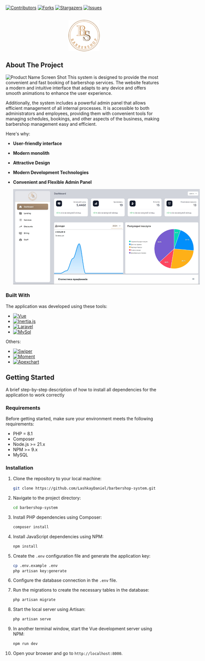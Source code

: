 <!-- PROJECT SHIELDS -->
[![Contributors][contributors-shield]][contributors-url]
[![Forks][forks-shield]][forks-url]
[![Stargazers][stars-shield]][stars-url]
[![Issues][issues-shield]][issues-url]

<!-- PROJECT LOGO -->
<br />
<div style="display: flex; justify-content: center">
  <a href="https://github.com/LashkayDaniel/barbershop-system">
    <img src="public/img/logo.svg" alt="Logo" width="100">
  </a>
</div>

<!-- ABOUT THE PROJECT -->

## About The Project

![Product Name Screen Shot](public/img/pagescreen.png)
This system is designed to provide the most convenient and fast booking of barbershop services. The website features a
modern and intuitive interface that adapts to any device and offers smooth animations to enhance the user experience.

Additionally, the system includes a powerful admin panel that allows efficient management of all internal processes. It
is accessible to both administrators and employees, providing them with convenient tools for managing schedules,
bookings, and other aspects of the business, making barbershop management easy and efficient.

Here's why:

* **User-friendly interface**
* **Modern monolith**
* **Attractive Design**
* **Modern Development Technologies**
* **Convenient and Flexible Admin Panel**

    <img src="public/img/dashboard.jpg" alt="dashboard image" style="max-width: 600px">

### Built With

The application was developed using these tools:

* [![Vue][Vue.js]][Vue-url]
* [![Inertia.js][Inertia.js]][Inertia-url]
* [![Laravel][Laravel.com]][Laravel-url]
* [![MySql][MySql.com]][MySql-url]

Others:

* [![Swiper][Swiper]][Swiper-url]
* [![Moment][Moment]][Moment-url]
* [![Apexchart][Apexchart]][Apexchart-url]

<!-- GETTING STARTED -->

## Getting Started

A brief step-by-step description of how to install all dependencies for the application to work correctly

### Requirements

Before getting started, make sure your environment meets the following requirements:

- PHP = 8.1
- Composer
- Node.js >= 21.x
- NPM >= 9.x
- MySQL

### Installation

1. Clone the repository to your local machine:
    ```bash
    git clone https://github.com/LashkayDaniel/barbershop-system.git
    ```

2. Navigate to the project directory:
    ```bash
    cd barbershop-system
    ```

3. Install PHP dependencies using Composer:
    ```bash
    composer install
    ```

4. Install JavaScript dependencies using NPM:
    ```bash
    npm install
    ```

5. Create the `.env` configuration file and generate the application key:
    ```bash
    cp .env.example .env
    php artisan key:generate
    ```

6. Configure the database connection in the `.env` file.

7. Run the migrations to create the necessary tables in the database:
    ```bash
    php artisan migrate
    ```

8. Start the local server using Artisan:
    ```bash
    php artisan serve
    ```

9. In another terminal window, start the Vue development server using NPM:
    ```bash
    npm run dev
    ```

10. Open your browser and go to `http://localhost:8000`.

<!-- MARKDOWN LINKS & IMAGES -->

[contributors-shield]: https://img.shields.io/github/contributors/LashkayDaniel/itbook.svg?style=for-the-badge

[contributors-url]: https://github.com/LashkayDaniel/barbershop-system/graphs/contributors

[forks-shield]: https://img.shields.io/github/forks/LashkayDaniel/itbook?style=for-the-badge

[forks-url]: https://github.com/LashkayDaniel/barbershop-system/network/members

[stars-shield]: https://img.shields.io/github/stars/LashkayDaniel/itbook.svg?style=for-the-badge

[stars-url]: https://github.com/LashkayDaniel/barbershop-system/stargazers

[issues-shield]: https://img.shields.io/github/issues/LashkayDaniel/itbook.svg?style=for-the-badge

[issues-url]: https://github.com/LashkayDaniel/barbershop-system/issues

[Vue.js]: https://img.shields.io/badge/Vue.js-35495E?style=for-the-badge&logo=vuedotjs&logoColor=4FC08D

[Vue-url]: https://vuejs.org/

[Inertia.js]: https://img.shields.io/badge/Inertia.js-2D3748?style=for-the-badge&logo=inertia&logoColor=FFFFFF

[Inertia-url]: https://inertiajs.com/

[Laravel.com]: https://img.shields.io/badge/Laravel-FF2D20?style=for-the-badge&logo=laravel&logoColor=white

[Laravel-url]: https://laravel.com

[MySql.com]: https://img.shields.io/badge/MySQL-4479A1?style=for-the-badge&logo=mysql&logoColor=white

[MySql-url]: https://www.mysql.com/

[Swiper]: https://img.shields.io/badge/Swiper.js-6332F6?style=for-the-badge&logo=Swiper&logoColor=white

[Swiper-url]: https://swiperjs.com/

[Moment]: https://img.shields.io/badge/Moment.js-377EB8?style=for-the-badge&logo=javascript&logoColor=white

[Moment-url]: https://momentjs.com/

[Apexchart]: https://img.shields.io/badge/ApexCharts-008FFB?style=for-the-badge&logo=chart-dot-js&logoColor=white

[Apexchart-url]: https://apexcharts.com/
